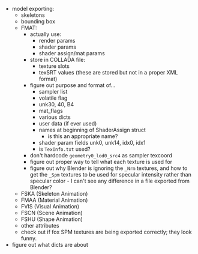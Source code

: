 - model exporting:
    - skeletons
    - bounding box
    - FMAT:
        - actually use:
            - render params
            - shader params
            - shader assign/mat params
        - store in COLLADA file:
            - texture slots
            - texSRT values (these are stored but not in a proper XML format)
        - figure out purpose and format of...
            - sampler list
            - volatile flag
            - unk30, 40, B4
            - mat_flags
            - various dicts
            - user data (if ever used)
            - names at beginning of ShaderAssign struct
                - is this an appropriate name?
            - shader param fields unk0, unk14, idx0, idx1
            - is `TexInfo.txt` used?
        - don't hardcode `geometry0_lod0_src4` as sampler texcoord
        - figure out proper way to tell what each texture is used for
        - figure out why Blender is ignoring the `_Nrm` textures, and how to get the `_Spm` textures to be used for specular intensity rather than specular color - I can't see any difference in a file exported from Blender?
    - FSKA (Skeleton Animation)
    - FMAA (Material Animation)
    - FVIS (Visual Animation)
    - FSCN (Scene Animation)
    - FSHU (Shape Animation)
    - other attributes
    - check out if fox SPM textures are being exported correctly; they look funny.
- figure out what dicts are about
